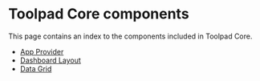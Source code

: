 # Toolpad Core components

<p class="description">This page contains an index to the components included in Toolpad Core.</p>

- [App Provider](/toolpad/core/react-app-provider/)
- [Dashboard Layout](/toolpad/core/react-dashboard-layout/)
- [Data Grid](/toolpad/core/react-data-grid/)
